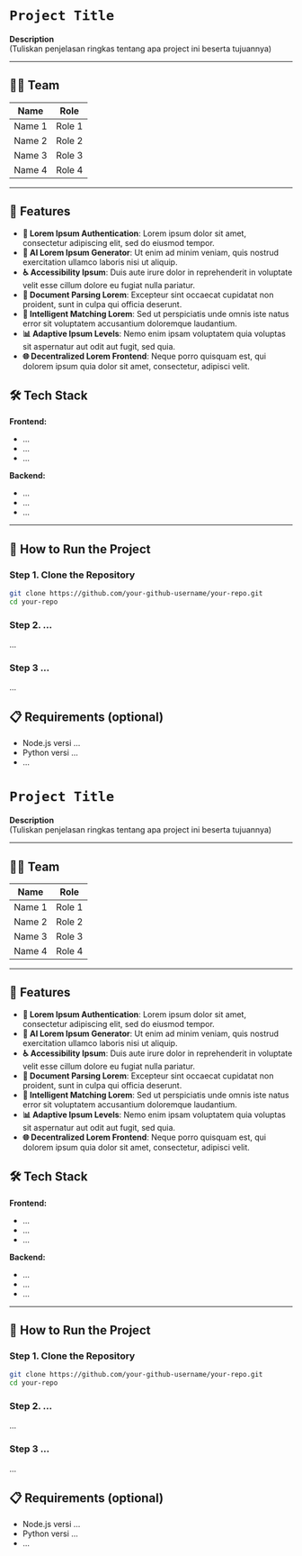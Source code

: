 
# `Project Title`

**Description**  
(Tuliskan penjelasan ringkas tentang apa project ini beserta tujuannya)

---

## 🧑‍💻 Team

| **Name** | **Role**        |
|-----------|----------------|
| Name 1    | Role 1         |
| Name 2    | Role 2         |
| Name 3    | Role 3         |
| Name 4    | Role 4         |


---

## 🚀 Features
- **🔐 Lorem Ipsum Authentication**: Lorem ipsum dolor sit amet, consectetur adipiscing elit, sed do eiusmod tempor.
- **🤖 AI Lorem Ipsum Generator**: Ut enim ad minim veniam, quis nostrud exercitation ullamco laboris nisi ut aliquip.
- **♿ Accessibility Ipsum**: Duis aute irure dolor in reprehenderit in voluptate velit esse cillum dolore eu fugiat nulla pariatur.
- **📄 Document Parsing Lorem**: Excepteur sint occaecat cupidatat non proident, sunt in culpa qui officia deserunt.
- **🎯 Intelligent Matching Lorem**: Sed ut perspiciatis unde omnis iste natus error sit voluptatem accusantium doloremque laudantium.
- **📊 Adaptive Ipsum Levels**: Nemo enim ipsam voluptatem quia voluptas sit aspernatur aut odit aut fugit, sed quia.
- **🌐 Decentralized Lorem Frontend**: Neque porro quisquam est, qui dolorem ipsum quia dolor sit amet, consectetur, adipisci velit.


## 🛠 Tech Stack

**Frontend:**
- ...
- ...
- ...

**Backend:**
- ...
- ...
- ...

---

## 🚀 How to Run the Project

### Step 1. Clone the Repository
```bash
git clone https://github.com/your-github-username/your-repo.git
cd your-repo
```

### Step 2. ...
...

### Step 3 ...
...


## 📋 Requirements (optional)
- Node.js versi ...
- Python versi ...
- ...

# `Project Title`

**Description**  
(Tuliskan penjelasan ringkas tentang apa project ini beserta tujuannya)

---

## 🧑‍💻 Team

| **Name** | **Role**        |
|-----------|----------------|
| Name 1    | Role 1         |
| Name 2    | Role 2         |
| Name 3    | Role 3         |
| Name 4    | Role 4         |


---

## 🚀 Features
- **🔐 Lorem Ipsum Authentication**: Lorem ipsum dolor sit amet, consectetur adipiscing elit, sed do eiusmod tempor.
- **🤖 AI Lorem Ipsum Generator**: Ut enim ad minim veniam, quis nostrud exercitation ullamco laboris nisi ut aliquip.
- **♿ Accessibility Ipsum**: Duis aute irure dolor in reprehenderit in voluptate velit esse cillum dolore eu fugiat nulla pariatur.
- **📄 Document Parsing Lorem**: Excepteur sint occaecat cupidatat non proident, sunt in culpa qui officia deserunt.
- **🎯 Intelligent Matching Lorem**: Sed ut perspiciatis unde omnis iste natus error sit voluptatem accusantium doloremque laudantium.
- **📊 Adaptive Ipsum Levels**: Nemo enim ipsam voluptatem quia voluptas sit aspernatur aut odit aut fugit, sed quia.
- **🌐 Decentralized Lorem Frontend**: Neque porro quisquam est, qui dolorem ipsum quia dolor sit amet, consectetur, adipisci velit.


## 🛠 Tech Stack

**Frontend:**
- ...
- ...
- ...

**Backend:**
- ...
- ...
- ...

---

## 🚀 How to Run the Project

### Step 1. Clone the Repository
```bash
git clone https://github.com/your-github-username/your-repo.git
cd your-repo
```

### Step 2. ...
...

### Step 3 ...
...


## 📋 Requirements (optional)
- Node.js versi ...
- Python versi ...
- ...


